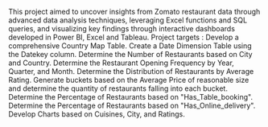This project aimed to uncover insights from Zomato restaurant data through advanced data analysis techniques, leveraging Excel functions and SQL queries, and visualizing key findings through interactive dashboards developed in Power BI, Excel and Tableau.
Project targets :
Develop a comprehensive Country Map Table.
Create a Date Dimension Table using the Datekey column.
Determine the Number of Restaurants based on City and Country.
Determine the Restaurant Opening Frequency by Year, Quarter, and Month.
Determine the Distribution of Restaurants by Average Rating.
Generate buckets based on the Average Price of reasonable size and determine the quantity of restaurants falling into each bucket.
Determine the Percentage of Restaurants based on "Has_Table_booking".
Determine the Percentage of Restaurants based on "Has_Online_delivery".
Develop Charts based on Cuisines, City, and Ratings.
